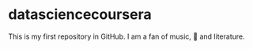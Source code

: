 # datasciencecoursera

This is my first repository in GitHub.
I am a fan of music, :art: and literature.
